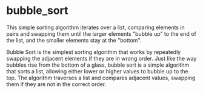 # bubble_sort
This simple sorting algorithm iterates over a list, comparing elements in pairs and swapping them until the larger elements "bubble up" to the end of the list, and the smaller elements stay at the "bottom".

Bubble Sort is the simplest sorting algorithm that works by repeatedly swapping the adjacent elements if they are in wrong order.
Just like the way bubbles rise from the bottom of a glass, bubble sort is a simple algorithm that sorts a list, allowing either lower or higher values to bubble up to the top. The algorithm traverses a list and compares adjacent values, swapping them if they are not in the correct order.
